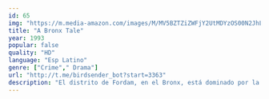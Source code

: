 ```yaml
---
id: 65
img: "https://m.media-amazon.com/images/M/MV5BZTZiZWFjY2UtMDYzOS00N2JhLTk5YmYtMGQ1Yjk5ZWYzZjI4XkEyXkFqcGc@._V1_SX300.jpg"
title: "A Bronx Tale"
year: 1993
popular: false
quality: "HD"
language: "Esp Latino"
genre: ["Crime"," Drama"]
url: "http://t.me/birdsender_bot?start=3363"
description: "El distrito de Fordam, en el Bronx, está dominado por la mafia siciliana. El honesto conductor de autobuses y padre de familia Lorenzo Anello se niega a aceptar sobornos y vive una vida al margen de la mafia. Sin embargo, una noche su hijo de 9 años es testigo de un asesinato cometido por Sonny, el jefe de la mafia. Fascinado por los gángsters, el chico no dice nada a la policía. Entonces el chico crece bajo la protección de los dos hombres y tendrá que escoger qué camino quiere seguir."
---
```

